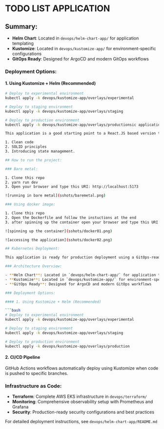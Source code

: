 # TODO LIST APPLICATION

## Summary:

- **Helm Chart**: Located in `devops/helm-chart-app/` for application templating
- **Kustomize**: Located in `devops/kustomize-app/` for environment-specific configurations
- **GitOps Ready**: Designed for ArgoCD and modern GitOps workflows

### Deployment Options:

#### 1. Using Kustomize + Helm (Recommended)

````bash
# Deploy to experimental environment
kubectl apply -k devops/kustomize-app/overlays/experimental

# Deploy to staging environment
kubectl apply -k devops/kustomize-app/overlays/staging

# Deploy to production environment
kubectl apply -k devops/kustomize-app/overlays/productionsic application written in Vanilla Typescript, the objective is to put in practice knowledge of Typescript's structures and DOM's event management.

This application is a good starting point to a React.JS based version to extend it putting in practice concepts like:

1. Clean code
2. SOLID principles
3. Introducing state management.

## How to run the project:

### Bare metal:

1. Clone this repo
2. yarn run dev
3. Open your browser and type this URI: http://localhost:5173

![running in bare metal](sshots/baremetal.png)

### Using docker image:

1. Clone this repo
2. Open the Dockerfile and follow the instuctions at the end
3. after spinning up the container open your browser and type this URI: http://localhost:9090

![spinning up the container](sshots/docker01.png)

![accessing the application](sshots/docker02.png)

## Kubernetes Deployment:

This application is ready for production deployment using a GitOps-ready Kustomize + Helm architecture:

### Architecture Overview:

- **Helm Chart**: Located in `devops/helm-chart-app/` for application templating
- **Kustomize**: Located in `devops/kustomize-app/` for environment-specific configurations
- **GitOps Ready**: Designed for ArgoCD and modern GitOps workflows

### Deployment Options:

#### 1. Using Kustomize + Helm (Recommended)

```bash
# Deploy to experimental environment
kubectl apply -k devops/kustomize-app/overlays/experimental

# Deploy to staging environment
kubectl apply -k devops/kustomize-app/overlays/staging

# Deploy to production environment
kubectl apply -k devops/kustomize-app/overlays/production
````

#### 2. CI/CD Pipeline

GitHub Actions workflows automatically deploy using Kustomize when code is pushed to specific branches.

### Infrastructure as Code:

- **Terraform**: Complete AWS EKS infrastructure in `devops/terraform/`
- **Monitoring**: Comprehensive observability setup with Prometheus and Grafana
- **Security**: Production-ready security configurations and best practices

For detailed deployment instructions, see `devops/helm-chart-app/README.md`
